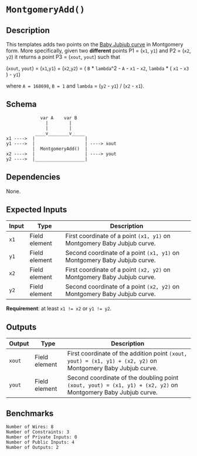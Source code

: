 # `MontgomeryAdd()`

## Description

This templates adds two points on the [Baby Jubjub curve](https://github.com/barryWhiteHat/baby_jubjub) in Montgomery form. More specifically, given two **different** points P1 = (`x1`, `y1`) and P2 = (`x2`, `y2`) it returns a point P3 = (`xout`, `yout`)  such that 

(`xout`, `yout`) =  (`x1`,`y1`) + (`x2`,`y2`) 
        = ( `B` * `lambda`^2 - `A` - `x1` - `x2`, `lambda` * ( `x1` - `x3` ) - `y1`)

where `A = 168698`, `B = 1` and `lambda` = (`y2` - `y1`) / (`x2` - `x1`).
 

## Schema

```
             var A    var B
               |        |
               |        |
           ____v________v_____     
x1 ---->  |                   |
y1 ---->  |                   | ----> xout
          |  MontgomeryAdd()  |
x2 ---->  |                   | ----> yout
y2 ---->  |___________________|     
```

## Dependencies

None.

## Expected Inputs

| Input         | Type           | Description         |                                            
| ------------- | -------------  | -------------       | 
| `x1`          | Field element  | First coordinate of a point `(x1, y1)` on Montgomery Baby Jubjub curve.  |
| `y1`          | Field element  | Second coordinate of a point `(x1, y1)` on Montgomery Baby Jubjub curve.  |
| `x2`          | Field element  | First coordinate of a point `(x2, y2)` on Montgomery Baby Jubjub curve.  |
| `y2`          | Field element  | Second coordinate of a point `(x2, y2)` on Montgomery Baby Jubjub curve.  |

**Requirement**: at least `x1 != x2` or `y1 != y2`.

## Outputs

| Output        | Type           | Description     |
| ------------- | -------------  | ----------      | 
| `xout`        | Field element  | First coordinate of the addition point `(xout, yout) = (x1, y1) + (x2, y2)` on Montgomery Baby Jubjub curve. |
| `yout`        | Field element  | Second coordinate of the doubling point `(xout, yout) = (x1, y1) + (x2, y2)` on Montgomery Baby Jubjub curve. |

## Benchmarks 

```
Number of Wires: 8
Number of Constraints: 3
Number of Private Inputs: 0
Number of Public Inputs: 4
Number of Outputs: 2
```